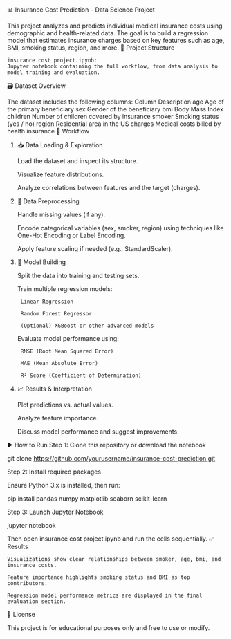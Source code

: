 📊 Insurance Cost Prediction – Data Science Project

This project analyzes and predicts individual medical insurance costs using demographic and health-related data. The goal is to build a regression model that estimates insurance charges based on key features such as age, BMI, smoking status, region, and more.
📁 Project Structure

    insurance cost project.ipynb:
    Jupyter notebook containing the full workflow, from data analysis to model training and evaluation.

🗃️ Dataset Overview

The dataset includes the following columns:
Column	Description
age	Age of the primary beneficiary
sex	Gender of the beneficiary
bmi	Body Mass Index
children	Number of children covered by insurance
smoker	Smoking status (yes / no)
region	Residential area in the US
charges	Medical costs billed by health insurance
🔄 Workflow
1. 📥 Data Loading & Exploration

    Load the dataset and inspect its structure.

    Visualize feature distributions.

    Analyze correlations between features and the target (charges).

2. 🧹 Data Preprocessing

    Handle missing values (if any).

    Encode categorical variables (sex, smoker, region) using techniques like One-Hot Encoding or Label Encoding.

    Apply feature scaling if needed (e.g., StandardScaler).

3. 🤖 Model Building

    Split the data into training and testing sets.

    Train multiple regression models:

        Linear Regression

        Random Forest Regressor

        (Optional) XGBoost or other advanced models

    Evaluate model performance using:

        RMSE (Root Mean Squared Error)

        MAE (Mean Absolute Error)

        R² Score (Coefficient of Determination)

4. 📈 Results & Interpretation

    Plot predictions vs. actual values.

    Analyze feature importance.

    Discuss model performance and suggest improvements.

▶️ How to Run
Step 1: Clone this repository or download the notebook

git clone https://github.com/yourusername/insurance-cost-prediction.git

Step 2: Install required packages

Ensure Python 3.x is installed, then run:

pip install pandas numpy matplotlib seaborn scikit-learn

Step 3: Launch Jupyter Notebook

jupyter notebook

Then open insurance cost project.ipynb and run the cells sequentially.
✅ Results

    Visualizations show clear relationships between smoker, age, bmi, and insurance costs.

    Feature importance highlights smoking status and BMI as top contributors.

    Regression model performance metrics are displayed in the final evaluation section.

📄 License

This project is for educational purposes only and free to use or modify.
